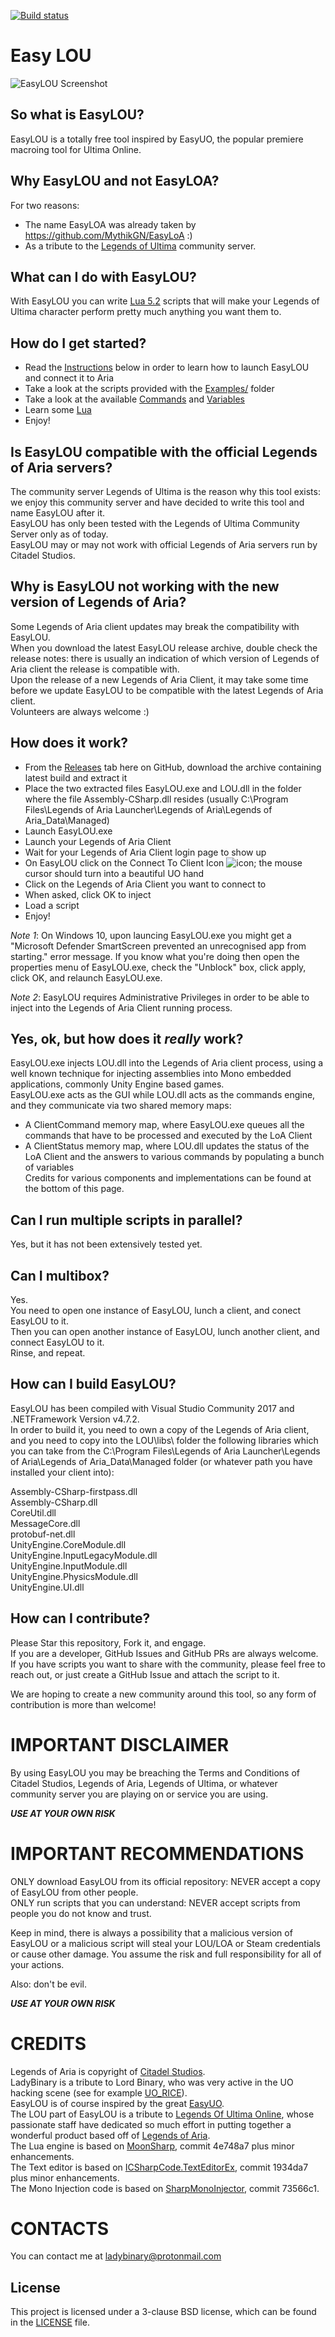 [![Build status](https://ci.appveyor.com/api/projects/status/slacd3eo77qmy1fp/branch/master?svg=true)](https://ci.appveyor.com/project/Lady-Binary/easylou/branch/master)

# Easy LOU

![EasyLOU Screenshot](Screenshot.png?raw=true "EasyLOU Screenshot")

## So what is EasyLOU?

EasyLOU is a totally free tool inspired by EasyUO, the popular premiere macroing tool for Ultima Online. 

## Why EasyLOU and not EasyLOA?

For two reasons:  
- The name EasyLOA was already taken by https://github.com/MythikGN/EasyLoA :)
- As a tribute to the [Legends of Ultima](https://www.legendsofultima.online/) community server.    

## What can I do with EasyLOU?

With EasyLOU you can write [Lua 5.2](https://www.lua.org/manual/5.2/) scripts that will make your Legends of Ultima character perform pretty much anything you want them to.

## How do I get started?

- Read the [Instructions](#how-does-it-work) below in order to learn how to launch EasyLOU and connect it to Aria
- Take a look at the scripts provided with the [Examples/](Examples/) folder
- Take a look at the available [Commands](COMMANDS.md) and [Variables](VARIABLES.md)
- Learn some [Lua](https://www.lua.org/manual/5.2/)
- Enjoy!

## Is EasyLOU compatible with the official Legends of Aria servers?

The community server Legends of Ultima is the reason why this tool exists: we enjoy this community server and have decided to write this tool and name EasyLOU after it.  
EasyLOU has only been tested with the Legends of Ultima Community Server only as of today.  
EasyLOU may or may not work with official Legends of Aria servers run by Citadel Studios.  

## Why is EasyLOU not working with the new version of Legends of Aria?

Some Legends of Aria client updates may break the compatibility with EasyLOU.  
When you download the latest EasyLOU release archive, double check the release notes: there is usually an indication of which version of Legends of Aria client the release is compatible with.  
Upon the release of a new Legends of Aria Client, it may take some time before we update EasyLOU to be compatible with the latest Legends of Aria client.  
Volunteers are always welcome :)

## How does it work?

- From the [Releases](/releases/latest) tab here on GitHub, download the archive containing latest build and extract it
- Place the two extracted files EasyLOU.exe and LOU.dll in the folder where the file Assembly-CSharp.dll resides (usually C:\Program Files\Legends of Aria Launcher\Legends of Aria\Legends of Aria_Data\Managed)
- Launch EasyLOU.exe
- Launch your Legends of Aria Client
- Wait for your Legends of Aria Client login page to show up
- On EasyLOU click on the Connect To Client Icon ![icon](EasyLOU/icons/uo.ico?raw=true "Connect to Client Icon"); the mouse cursor should turn into a beautiful UO hand
- Click on the Legends of Aria Client you want to connect to
- When asked, click OK to inject
- Load a script
- Enjoy!

*Note 1*: On Windows 10, upon launcing EasyLOU.exe you might get a "Microsoft Defender SmartScreen prevented an unrecognised app from starting." error message. If you know what you're doing then open the properties menu of EasyLOU.exe, check the "Unblock" box, click apply, click OK, and relaunch EasyLOU.exe.  

*Note 2*: EasyLOU requires Administrative Privileges in order to be able to inject into the Legends of Aria Client running process.  

## Yes, ok, but how does it *really* work?

EasyLOU.exe injects LOU.dll into the Legends of Aria client process, using a well known technique for injecting assemblies into Mono embedded applications, commonly Unity Engine based games.  
EasyLOU.exe acts as the GUI while LOU.dll acts as the commands engine, and they communicate via two shared memory maps:  
- A ClientCommand memory map, where EasyLOU.exe queues all the commands that have to be processed and executed by the LoA Client
- A ClientStatus memory map, where LOU.dll updates the status of the LoA Client and the answers to various commands by populating a bunch of variables  
Credits for various components and implementations can be found at the bottom of this page.  

## Can I run multiple scripts in parallel?

Yes, but it has not been extensively tested yet.

## Can I multibox?

Yes.  
You need to open one instance of EasyLOU, lunch a client, and conect EasyLOU to it.  
Then you can open another instance of EasyLOU, lunch another client, and connect EasyLOU to it.  
Rinse, and repeat.  

## How can I build EasyLOU?

EasyLOU has been compiled with Visual Studio Community 2017 and .NETFramework Version v4.7.2.  
In order to build it, you need to own a copy of the Legends of Aria client, and you need to copy into the LOU\libs\ folder the following libraries which you can take from the C:\Program Files\Legends of Aria Launcher\Legends of Aria\Legends of Aria_Data\Managed folder (or whatever path you have installed your client into):

Assembly-CSharp-firstpass.dll  
Assembly-CSharp.dll  
CoreUtil.dll  
MessageCore.dll  
protobuf-net.dll  
UnityEngine.CoreModule.dll  
UnityEngine.InputLegacyModule.dll  
UnityEngine.InputModule.dll  
UnityEngine.PhysicsModule.dll  
UnityEngine.UI.dll  

## How can I contribute?

Please Star this repository, Fork it, and engage.  
If you are a developer, GitHub Issues and GitHub PRs are always welcome.  
If you have scripts you want to share with the community, please feel free to reach out, or just create a GitHub Issue and attach the script to it.  

We are hoping to create a new community around this tool, so any form of contribution is more than welcome!

# IMPORTANT DISCLAIMER

By using EasyLOU you may be breaching the Terms and Conditions of Citadel Studios, Legends of Aria, Legends of Ultima, or whatever community server you are playing on or service you are using.

***USE AT YOUR OWN RISK***

# IMPORTANT RECOMMENDATIONS

ONLY download EasyLOU from its official repository: NEVER accept a copy of EasyLOU from other people.  
ONLY run scripts that you can understand: NEVER accept scripts from people you do not know and trust.  

Keep in mind, there is always a possibility that a malicious version of EasyLOU or a malicious script will steal your LOU/LOA or Steam credentials or cause other damage. You assume the risk and full responsibility for all of your actions.  

Also: don't be evil.

***USE AT YOUR OWN RISK***

# CREDITS

Legends of Aria is copyright of [Citadel Studios](https://citadelstudios.net/).  
LadyBinary is a tribute to Lord Binary, who was very active in the UO hacking scene (see for example [UO_RICE](https://github.com/necr0potenc3/UO_RICE)).  
EasyLOU is of course inspired by the great [EasyUO](http://www.easyuo.com/).  
The LOU part of EasyLOU is a tribute to [Legends Of Ultima Online](https://www.legendsofultima.online/), whose passionate staff have dedicated so much effort in putting together a wonderful product based off of [Legends of Aria](https://www.legendsofaria.com/).  
The Lua engine is based on [MoonSharp](https://github.com/moonsharp-devs/moonsharp/), commit 4e748a7 plus minor enhancements.  
The Text editor is based on [ICSharpCode.TextEditorEx](https://github.com/StefH/ICSharpCode.TextEditorEx), commit 1934da7 plus minor enhancements.  
The Mono Injection code is based on [SharpMonoInjector](https://github.com/warbler/SharpMonoInjector), commit 73566c1.  

# CONTACTS

You can contact me at ladybinary@protonmail.com

License
-------

This project is licensed under a 3-clause BSD license, which can be found in the [LICENSE](LICENSE) file.  

